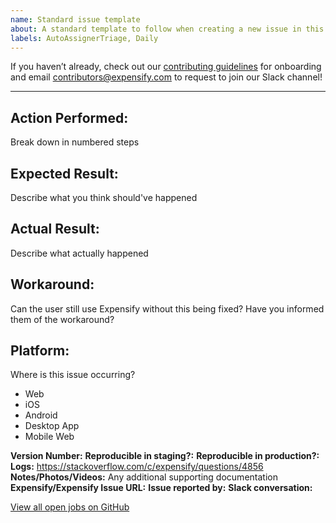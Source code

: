 ```yaml
---
name: Standard issue template
about: A standard template to follow when creating a new issue in this repository
labels: AutoAssignerTriage, Daily
---
```


If you haven’t already, check out our [contributing guidelines](https://github.com/Expensify/ReactNativeChat/blob/main/CONTRIBUTING.md) for onboarding and email contributors@expensify.com to request to join our Slack channel!
___

## Action Performed:
Break down in numbered steps

## Expected Result:
Describe what you think should've happened

## Actual Result:
Describe what actually happened

## Workaround:
Can the user still use Expensify without this being fixed? Have you informed them of the workaround?

## Platform:
<!--- 
Remove any platforms that aren't affected by this issue
--->
Where is this issue occurring?

- Web
- iOS
- Android
- Desktop App
- Mobile Web

**Version Number:**
**Reproducible in staging?:**
**Reproducible in production?:**
**Logs:** https://stackoverflow.com/c/expensify/questions/4856
**Notes/Photos/Videos:** Any additional supporting documentation
**Expensify/Expensify Issue URL:**
**Issue reported by:**
**Slack conversation:** 

[View all open jobs on GitHub](https://github.com/Expensify/App/issues?q=is%3Aopen+is%3Aissue+label%3A%22Help+Wanted%22)
